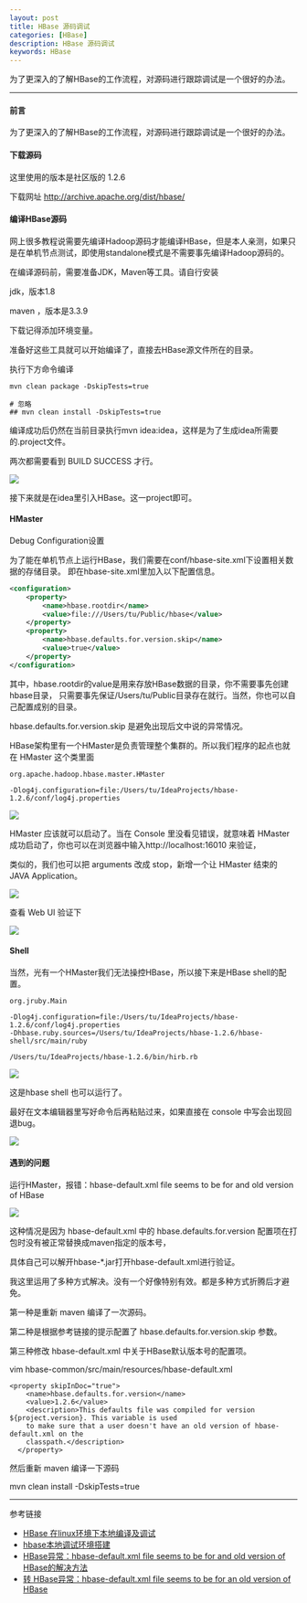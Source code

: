 ```yaml
---
layout: post
title: HBase 源码调试
categories: [HBase]
description: HBase 源码调试
keywords: HBase
---
```


为了更深入的了解HBase的工作流程，对源码进行跟踪调试是一个很好的办法。

---

#### 前言

为了更深入的了解HBase的工作流程，对源码进行跟踪调试是一个很好的办法。

#### 下载源码

这里使用的版本是社区版的 1.2.6

下载网址 http://archive.apache.org/dist/hbase/

#### 编译HBase源码

网上很多教程说需要先编译Hadoop源码才能编译HBase，但是本人亲测，如果只是在单机节点测试，即使用standalone模式是不需要事先编译Hadoop源码的。

在编译源码前，需要准备JDK，Maven等工具。请自行安装

jdk，版本1.8

maven ，版本是3.3.9

下载记得添加环境变量。

准备好这些工具就可以开始编译了，直接去HBase源文件所在的目录。

执行下方命令编译
``` 
mvn clean package -DskipTests=true

# 忽略
## mvn clean install -DskipTests=true 
```

编译成功后仍然在当前目录执行mvn idea:idea，这样是为了生成idea所需要的.project文件。

两次都需要看到 BUILD SUCCESS 才行。

![](/images/blog/2019-03-19-2.png)

接下来就是在idea里引入HBase。这一project即可。


#### HMaster 

Debug Configuration设置

为了能在单机节点上运行HBase，我们需要在conf/hbase-site.xml下设置相关数据的存储目录。
即在hbase-site.xml里加入以下配置信息。

```xml
<configuration>
    <property>
        <name>hbase.rootdir</name>
        <value>file:///Users/tu/Public/hbase</value>
    </property>
    <property>
        <name>hbase.defaults.for.version.skip</name>
        <value>true</value>
    </property>
</configuration>
```

其中，hbase.rootdir的value是用来存放HBase数据的目录，你不需要事先创建hbase目录，
只需要事先保证/Users/tu/Public目录存在就行。当然，你也可以自己配置成别的目录。

hbase.defaults.for.version.skip 是避免出现后文中说的异常情况。

HBase架构里有一个HMaster是负责管理整个集群的。所以我们程序的起点也就在 HMaster 这个类里面

```
org.apache.hadoop.hbase.master.HMaster

-Dlog4j.configuration=file:/Users/tu/IdeaProjects/hbase-1.2.6/conf/log4j.properties
```

![](/images/blog/2019-03-19-3.png)

HMaster 应该就可以启动了。当在 Console 里没看见错误，就意味着 HMaster 成功启动了，你也可以在浏览器中输入http://localhost:16010 来验证，

类似的，我们也可以把 arguments 改成 stop，新增一个让 HMaster 结束的 JAVA Application。

![](/images/blog/2019-03-19-4.png)

查看 Web UI 验证下

![](/images/blog/2019-04-26-1.png)

#### Shell

当然，光有一个HMaster我们无法操控HBase，所以接下来是HBase shell的配置。

``` 
org.jruby.Main

-Dlog4j.configuration=file:/Users/tu/IdeaProjects/hbase-1.2.6/conf/log4j.properties
-Dhbase.ruby.sources=/Users/tu/IdeaProjects/hbase-1.2.6/hbase-shell/src/main/ruby
 
/Users/tu/IdeaProjects/hbase-1.2.6/bin/hirb.rb
```

![](/images/blog/2019-03-19-5.png)

这是hbase shell 也可以运行了。

最好在文本编辑器里写好命令后再粘贴过来，如果直接在 console 中写会出现回退bug。

![](/images/blog/2019-03-19-6.png)


#### 遇到的问题

运行HMaster，报错：hbase-default.xml file seems to be for and old version of HBase

![](/images/blog/2019-03-19-7.png)

这种情况是因为 hbase-default.xml 中的 hbase.defaults.for.version 配置项在打包时没有被正常替换成maven指定的版本号，

具体自己可以解开hbase-*.jar打开hbase-default.xml进行验证。

我这里运用了多种方式解决。没有一个好像特别有效。都是多种方式折腾后才避免。

第一种是重新 maven 编译了一次源码。

第二种是根据参考链接的提示配置了 hbase.defaults.for.version.skip 参数。

第三种修改 hbase-default.xml 中关于HBase默认版本号的配置项。

vim hbase-common/src/main/resources/hbase-default.xml

``` 
<property skipInDoc="true">
    <name>hbase.defaults.for.version</name>
    <value>1.2.6</value>
    <description>This defaults file was compiled for version ${project.version}. This variable is used
    to make sure that a user doesn't have an old version of hbase-default.xml on the
    classpath.</description>
  </property>
```

然后重新 maven 编译一下源码

mvn clean install -DskipTests=true

---
参考链接
* [HBase 在linux环境下本地编译及调试](https://blog.csdn.net/huoshanbaofa123/article/details/75008193)
* [hbase本地调试环境搭建](https://www.cnblogs.com/superhedantou/p/5567787.html)
* [HBase异常：hbase-default.xml file seems to be for and old version of HBase的解决方法](https://www.cnblogs.com/panfeng412/archive/2012/07/22/hbase-exception-hbase-default-xml-file-seems-to-be-for-and-old-version-of-HBase.html)
* [转 HBase异常：hbase-default.xml file seems to be for an old version of HBase](https://www.cnblogs.com/pekkle/p/10465654.html)






